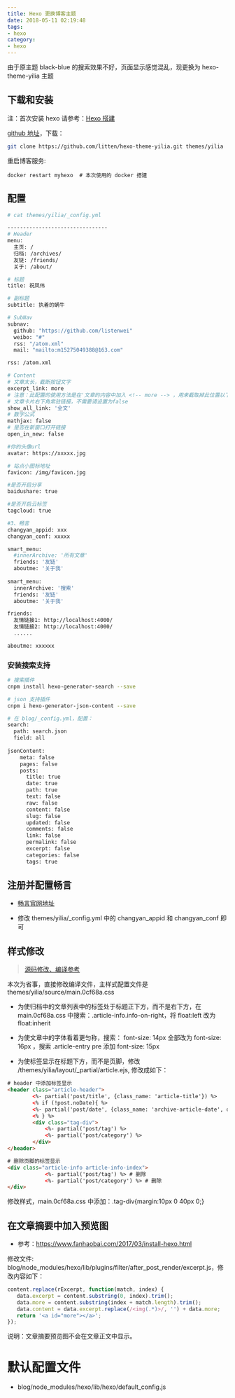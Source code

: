```yaml
---
title: Hexo 更换博客主题
date: 2018-05-11 02:19:48
tags: 
- hexo
category:
- hexo
---
```


由于原主题 black-blue 的搜索效果不好，页面显示感觉混乱，现更换为 hexo-theme-yilia 主题

<!-- more -->

## 下载和安装

注：首次安装 hexo 请参考：[Hexo 搭建](http://listenwei.com/2018/05/04/Hexo-%E5%8D%9A%E5%AE%A2%E6%90%AD%E5%BB%BA/)

[github 地址](https://github.com/litten/hexo-theme-yilia)，下载：
``` bash
git clone https://github.com/litten/hexo-theme-yilia.git themes/yilia
```

重启博客服务: 
```
docker restart myhexo  # 本次使用的 docker 搭建
```

## 配置

```bash
# cat themes/yilia/_config.yml

--------------------------------
# Header
menu:
  主页: /
  归档: /archives/
  友链: /friends/
  关于: /about/

# 标题
title: 祝凤伟

# 副标题
subtitle: 执着的蜗牛

# SubNav
subnav:
  github: "https://github.com/listenwei"
  weibo: "#"
  rss: "/atom.xml"
  mail: "mailto:m15275049388@163.com"

rss: /atom.xml

# Content
# 文章太长，截断按钮文字
excerpt_link: more
# 注意：此配置的使用方法是在'文章的内容中加入 <!-- more --> ，用来截取掉此位置以下的内容'
# 文章卡片右下角常驻链接，不需要请设置为false
show_all_link: '全文'
# 数学公式
mathjax: false
# 是否在新窗口打开链接
open_in_new: false

#你的头像url
avatar: https://xxxxx.jpg

# 站点小图标地址
favicon: /img/favicon.jpg

#是否开启分享
baidushare: true

#是否开启云标签
tagcloud: true

#3、畅言
changyan_appid: xxx
changyan_conf: xxxxx

smart_menu:
  #innerArchive: '所有文章'
  friends: '友链'
  aboutme: '关于我'
  
smart_menu:
  innerArchive: '搜索'
  friends: '友链'
  aboutme: '关于我'

friends:
  友情链接1: http://localhost:4000/
  友情链接2: http://localhost:4000/
  ......

aboutme: xxxxxx
```

### 安装搜索支持

```bash
# 搜索插件
cnpm install hexo-generator-search --save

# json 支持插件
cnpm i hexo-generator-json-content --save

# 在 blog/_config.yml，配置：
search:
  path: search.json
  field: all
  
jsonContent:
    meta: false
    pages: false
    posts:
      title: true
      date: true
      path: true
      text: false
      raw: false
      content: false
      slug: false
      updated: false
      comments: false
      link: false
      permalink: false
      excerpt: false
      categories: false
      tags: true
```

## 注册并配置畅言

- [畅言官网地址](http://changyan.kuaizhan.com/)

- 修改 themes/yilia/_config.yml 中的 changyan_appid 和 changyan_conf 即可

## 样式修改

> [源码修改、编译参考](https://github.com/litten/hexo-theme-yilia/wiki/Yilia%E6%BA%90%E7%A0%81%E7%9B%AE%E5%BD%95%E7%BB%93%E6%9E%84%E5%8F%8A%E6%9E%84%E5%BB%BA%E9%A1%BB%E7%9F%A5)

本次为省事，直接修改编译文件，主样式配置文件是 themes/yilia/source/main.0cf68a.css

- 为使归档中的文章列表中的标签处于标题正下方，而不是右下方，在 main.0cf68a.css 中搜索：.article-info.info-on-right，将 float:left 改为 float:inherit

- 为使文章中的字体看着更匀称，搜索： font-size: 14px 全部改为 font-size: 16px ，搜索 .article-entry pre 添加 font-size: 15px

- 为使标签显示在标题下方，而不是页脚，修改 /themes/yilia/layout/_partial/article.ejs, 修改成如下：

```html
# header 中添加标签显示
<header class="article-header">
        <%- partial('post/title', {class_name: 'article-title'}) %>
        <% if (!post.noDate){ %>
        <%- partial('post/date', {class_name: 'archive-article-date', date_format: null}) %>
        <% } %>
        <div class="tag-div">
            <%- partial('post/tag') %>
            <%- partial('post/category') %>
        </div>
</header>

# 删除页脚的标签显示
<div class="article-info article-info-index">
            <%- partial('post/tag') %> # 删除
            <%- partial('post/category') %> # 删除
</div>
```
修改样式，main.0cf68a.css 中添加：.tag-div{margin:10px 0 40px 0;}

## 在文章摘要中加入预览图

- 参考：https://www.fanhaobai.com/2017/03/install-hexo.html

修改文件: blog/node_modules/hexo/lib/plugins/filter/after_post_render/excerpt.js，修改内容如下：
```js
content.replace(rExcerpt, function(match, index) {
   data.excerpt = content.substring(0, index).trim();
   data.more = content.substring(index + match.length).trim();
   data.content = data.excerpt.replace(/<img(.*)>/, '') + data.more;
   return '<a id="more"></a>';
});
```
说明：文章摘要预览图不会在文章正文中显示。

# 默认配置文件

- blog/node_modules/hexo/lib/hexo/default_config.js
